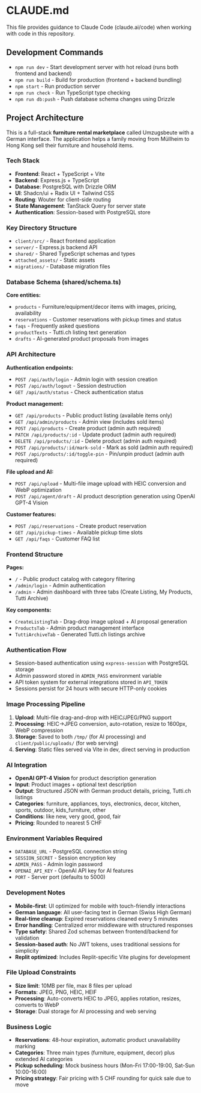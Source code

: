 # CLAUDE.md

This file provides guidance to Claude Code (claude.ai/code) when working with code in this repository.

## Development Commands

- `npm run dev` - Start development server with hot reload (runs both frontend and backend)
- `npm run build` - Build for production (frontend + backend bundling)
- `npm start` - Run production server
- `npm run check` - Run TypeScript type checking
- `npm run db:push` - Push database schema changes using Drizzle

## Project Architecture

This is a full-stack **furniture rental marketplace** called Umzugsbeute with a German interface. The application helps a family moving from Müllheim to Hong Kong sell their furniture and household items.

### Tech Stack
- **Frontend**: React + TypeScript + Vite
- **Backend**: Express.js + TypeScript
- **Database**: PostgreSQL with Drizzle ORM
- **UI**: Shadcn/ui + Radix UI + Tailwind CSS
- **Routing**: Wouter for client-side routing
- **State Management**: TanStack Query for server state
- **Authentication**: Session-based with PostgreSQL store

### Key Directory Structure
- `client/src/` - React frontend application
- `server/` - Express.js backend API
- `shared/` - Shared TypeScript schemas and types
- `attached_assets/` - Static assets
- `migrations/` - Database migration files

### Database Schema (shared/schema.ts)

**Core entities:**
- `products` - Furniture/equipment/decor items with images, pricing, availability
- `reservations` - Customer reservations with pickup times and status
- `faqs` - Frequently asked questions
- `productTexts` - Tutti.ch listing text generation
- `drafts` - AI-generated product proposals from images

### API Architecture

**Authentication endpoints:**
- `POST /api/auth/login` - Admin login with session creation
- `POST /api/auth/logout` - Session destruction
- `GET /api/auth/status` - Check authentication status

**Product management:**
- `GET /api/products` - Public product listing (available items only)
- `GET /api/admin/products` - Admin view (includes sold items)
- `POST /api/products` - Create product (admin auth required)
- `PATCH /api/products/:id` - Update product (admin auth required)
- `DELETE /api/products/:id` - Delete product (admin auth required)
- `POST /api/products/:id/mark-sold` - Mark as sold (admin auth required)
- `POST /api/products/:id/toggle-pin` - Pin/unpin product (admin auth required)

**File upload and AI:**
- `POST /api/upload` - Multi-file image upload with HEIC conversion and WebP optimization
- `POST /api/agent/draft` - AI product description generation using OpenAI GPT-4 Vision

**Customer features:**
- `POST /api/reservations` - Create product reservation
- `GET /api/pickup-times` - Available pickup time slots
- `GET /api/faqs` - Customer FAQ list

### Frontend Structure

**Pages:**
- `/` - Public product catalog with category filtering
- `/admin/login` - Admin authentication
- `/admin` - Admin dashboard with three tabs (Create Listing, My Products, Tutti Archive)

**Key components:**
- `CreateListingTab` - Drag-drop image upload + AI proposal generation
- `ProductsTab` - Admin product management interface
- `TuttiArchiveTab` - Generated Tutti.ch listings archive

### Authentication Flow

- Session-based authentication using `express-session` with PostgreSQL storage
- Admin password stored in `ADMIN_PASS` environment variable
- API token system for external integrations stored in `API_TOKEN`
- Sessions persist for 24 hours with secure HTTP-only cookies

### Image Processing Pipeline

1. **Upload**: Multi-file drag-and-drop with HEIC/JPEG/PNG support
2. **Processing**: HEIC→JPEG conversion, auto-rotation, resize to 1600px, WebP compression
3. **Storage**: Saved to both `/tmp/` (for AI processing) and `client/public/uploads/` (for web serving)
4. **Serving**: Static files served via Vite in dev, direct serving in production

### AI Integration

- **OpenAI GPT-4 Vision** for product description generation
- **Input**: Product images + optional text description
- **Output**: Structured JSON with German product details, pricing, Tutti.ch listings
- **Categories**: furniture, appliances, toys, electronics, decor, kitchen, sports, outdoor, kids_furniture, other
- **Conditions**: like new, very good, good, fair
- **Pricing**: Rounded to nearest 5 CHF

### Environment Variables Required

- `DATABASE_URL` - PostgreSQL connection string
- `SESSION_SECRET` - Session encryption key
- `ADMIN_PASS` - Admin login password
- `OPENAI_API_KEY` - OpenAI API key for AI features
- `PORT` - Server port (defaults to 5000)

### Development Notes

- **Mobile-first**: UI optimized for mobile with touch-friendly interactions
- **German language**: All user-facing text in German (Swiss High German)
- **Real-time cleanup**: Expired reservations cleaned every 5 minutes
- **Error handling**: Centralized error middleware with structured responses
- **Type safety**: Shared Zod schemas between frontend/backend for validation
- **Session-based auth**: No JWT tokens, uses traditional sessions for simplicity
- **Replit optimized**: Includes Replit-specific Vite plugins for development

### File Upload Constraints

- **Size limit**: 10MB per file, max 8 files per upload
- **Formats**: JPEG, PNG, HEIC, HEIF
- **Processing**: Auto-converts HEIC to JPEG, applies rotation, resizes, converts to WebP
- **Storage**: Dual storage for AI processing and web serving

### Business Logic

- **Reservations**: 48-hour expiration, automatic product unavailability marking
- **Categories**: Three main types (furniture, equipment, decor) plus extended AI categories
- **Pickup scheduling**: Mock business hours (Mon-Fri 17:00-19:00, Sat-Sun 10:00-16:00)
- **Pricing strategy**: Fair pricing with 5 CHF rounding for quick sale due to move